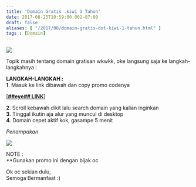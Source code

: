```yaml
---
title: 'Domain Gratis .kiwi 1 Tahun'
date: 2017-08-25T10:59:00.002-07:00
draft: false
aliases: [ "/2017/08/domain-gratis-dot-kiwi-1-tahun.html" ]
tags : [Domain]
---
```


[![](https://2.bp.blogspot.com/-j67FXN4Yc_g/WaBe0n5o8-I/AAAAAAAACPs/ry02E5PxAmsqrqXZk_xZUdOtirYG394SgCEwYBhgL/s1600/dotkiwiyuzaside.jpg)](https://2.bp.blogspot.com/-j67FXN4Yc_g/WaBe0n5o8-I/AAAAAAAACPs/ry02E5PxAmsqrqXZk_xZUdOtirYG394SgCEwYBhgL/s1600/dotkiwiyuzaside.jpg)

  
Topik masih tentang domain gratisan wkwkk, oke langsung saja ke langkah-langkahnya :  
  
**LANGKAH-LANGKAH :**  
**1**. Masuk ke link dibawah dan copy promo codenya  

[\[**##eye## LINK**\]](https://ysl.yuza.gq/masuk.php?ke=YUhSMGNITTZMeTl2WTNSdmNHOXNlUzVqYjIwdlpHOXRZV2x1TFhCeWIyMXZMV052WkdWeg==)

**2**. Scroll kebawah dikit lalu search domain yang kalian inginkan  
**3**. Tinggal ikutin aja alur yang muncul di desktop  
**4**. Domain cepet aktif kok, gasampe 5 menit  

_Penampakan_

[![](https://3.bp.blogspot.com/-2FtGXpwQor0/WaBiLcW29qI/AAAAAAAACP8/_dd0VbRv8wkrkZFw9JOMS51pSTFbP2r_wCEwYBhgL/s640/dotkiwishowcase.png)](https://3.bp.blogspot.com/-2FtGXpwQor0/WaBiLcW29qI/AAAAAAAACP8/_dd0VbRv8wkrkZFw9JOMS51pSTFbP2r_wCEwYBhgL/s1600/dotkiwishowcase.png)

  
  
NOTE :  
\*\*Gunakan promo ini dengan bijak oc  
  
Ok oc sekian dulu,  
Semoga Bermanfaat :)